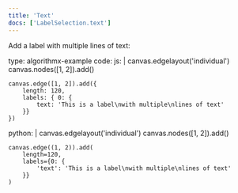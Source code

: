```yaml
---
title: 'Text'
docs: ['LabelSelection.text']
---
```


Add a label with multiple lines of text:

<data type='yaml'>
type: algorithmx-example
code:
  js: |
    canvas.edgelayout('individual')
    canvas.nodes([1, 2]).add()
    
    canvas.edge([1, 2]).add({
        length: 120,
        labels: { 0: {
            text: 'This is a label\nwith multiple\nlines of text'
        }}
    })
  python: |
    canvas.edgelayout('individual')
    canvas.nodes([1, 2]).add()
    
    canvas.edge((1, 2)).add(
        length=120,
        labels={0: {
            'text': 'This is a label\nwith multiple\nlines of text'
        }}
    )
</data>
